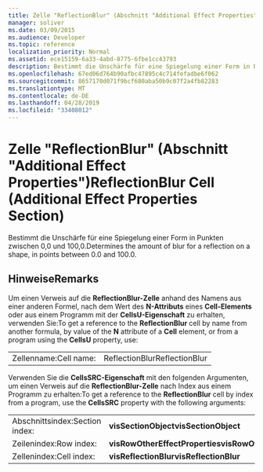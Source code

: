 ```yaml
---
title: Zelle "ReflectionBlur" (Abschnitt "Additional Effect Properties")
manager: soliver
ms.date: 03/09/2015
ms.audience: Developer
ms.topic: reference
localization_priority: Normal
ms.assetid: ece15159-6a33-4abd-8775-6fbe1cc43793
description: Bestimmt die Unschärfe für eine Spiegelung einer Form in Punkten zwischen 0,0 und 100,0.
ms.openlocfilehash: 67ed06d764b90afbc47895c4c714fefadbe6f062
ms.sourcegitcommit: 8657170d071f9bcf680aba50b9c07f2a4fb82283
ms.translationtype: MT
ms.contentlocale: de-DE
ms.lasthandoff: 04/28/2019
ms.locfileid: "33408012"
---
```

# <a name="reflectionblur-cell-additional-effect-properties-section"></a><span data-ttu-id="b2f12-103">Zelle "ReflectionBlur" (Abschnitt "Additional Effect Properties")</span><span class="sxs-lookup"><span data-stu-id="b2f12-103">ReflectionBlur Cell (Additional Effect Properties Section)</span></span>

<span data-ttu-id="b2f12-104">Bestimmt die Unschärfe für eine Spiegelung einer Form in Punkten zwischen 0,0 und 100,0.</span><span class="sxs-lookup"><span data-stu-id="b2f12-104">Determines the amount of blur for a reflection on a shape, in points between 0.0 and 100.0.</span></span>
  
## <a name="remarks"></a><span data-ttu-id="b2f12-105">Hinweise</span><span class="sxs-lookup"><span data-stu-id="b2f12-105">Remarks</span></span>

<span data-ttu-id="b2f12-106">Um einen Verweis auf die **ReflectionBlur-Zelle** anhand des Namens aus einer anderen Formel, nach dem Wert des **N-Attributs** eines **Cell-Elements** oder aus einem Programm mit der **CellsU-Eigenschaft** zu erhalten, verwenden Sie:</span><span class="sxs-lookup"><span data-stu-id="b2f12-106">To get a reference to the **ReflectionBlur** cell by name from another formula, by value of the **N** attribute of a **Cell** element, or from a program using the **CellsU** property, use:</span></span> 
  
|||
|:-----|:-----|
| <span data-ttu-id="b2f12-107">Zellenname:</span><span class="sxs-lookup"><span data-stu-id="b2f12-107">Cell name:</span></span>  <br/> | <span data-ttu-id="b2f12-108">ReflectionBlur</span><span class="sxs-lookup"><span data-stu-id="b2f12-108">ReflectionBlur</span></span>  <br/> |
   
<span data-ttu-id="b2f12-109">Verwenden Sie die **CellsSRC-Eigenschaft** mit den folgenden Argumenten, um einen Verweis auf die **ReflectionBlur-Zelle** nach Index aus einem Programm zu erhalten:</span><span class="sxs-lookup"><span data-stu-id="b2f12-109">To get a reference to the **ReflectionBlur** cell by index from a program, use the **CellsSRC** property with the following arguments:</span></span> 
  
|||
|:-----|:-----|
| <span data-ttu-id="b2f12-110">Abschnittsindex:</span><span class="sxs-lookup"><span data-stu-id="b2f12-110">Section index:</span></span>  <br/> |<span data-ttu-id="b2f12-111">**visSectionObject**</span><span class="sxs-lookup"><span data-stu-id="b2f12-111">**visSectionObject**</span></span> <br/> |
| <span data-ttu-id="b2f12-112">Zeilenindex:</span><span class="sxs-lookup"><span data-stu-id="b2f12-112">Row index:</span></span>  <br/> |<span data-ttu-id="b2f12-113">**visRowOtherEffectProperties**</span><span class="sxs-lookup"><span data-stu-id="b2f12-113">**visRowOtherEffectProperties**</span></span> <br/> |
| <span data-ttu-id="b2f12-114">Zellenindex:</span><span class="sxs-lookup"><span data-stu-id="b2f12-114">Cell index:</span></span>  <br/> |<span data-ttu-id="b2f12-115">**visReflectionBlur**</span><span class="sxs-lookup"><span data-stu-id="b2f12-115">**visReflectionBlur**</span></span> <br/> |
   

